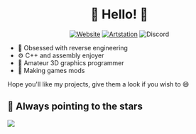 <h1 align="center">👋 Hello! 👋</h1>

<p align="center">
<a href="https://www.andreanalin.com"><img alt="Website" src="https://img.shields.io/badge/https%3A%2F%2Fimg.shields.io%2Fbadge%2Fany_text-andreanalin.com-blue?style=flat&logo=rss&label=Website"></a>
<a href="https://www.artstation.com/rex109"><img alt="Artstation" src="https://img.shields.io/badge/https%3A%2F%2Fimg.shields.io%2Fbadge%2Fany_text-/Rex109-blue?style=flat&logo=artstation&label=Artstation"></a>
<img alt="Discord" src="https://img.shields.io/badge/https%3A%2F%2Fimg.shields.io%2Fbadge%2Fany_text-@rex109-blue?style=flat&logo=discord&label=Discord">
</p>

- 🔧 Obsessed with reverse engineering
- ⚙️ C++ and assembly enjoyer
- 🎈 Amateur 3D graphics programmer
- 🔮 Making games mods

Hope you'll like my projects, give them a look if you wish to 😄

## 🚀 Always pointing to the stars</h1>
![](https://komarev.com/ghpvc/?username=Rex109&color=grey)
